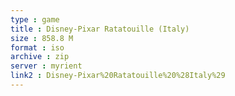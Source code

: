 ```yaml
---
type : game
title : Disney-Pixar Ratatouille (Italy)
size : 858.8 M
format : iso
archive : zip
server : myrient
link2 : Disney-Pixar%20Ratatouille%20%28Italy%29
---
```

